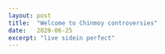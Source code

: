 ```yaml
---
layout: post
title:  "Welcome to Chinmoy controversies"
date:   2020-06-25
excerpt: "live sidein perfect"
---
```

